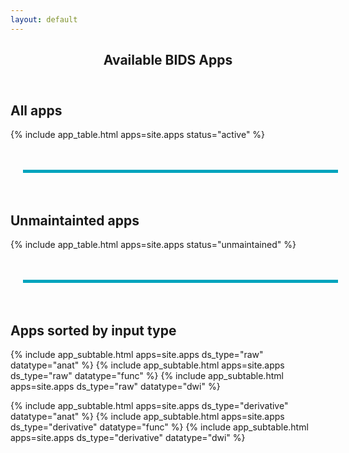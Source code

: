 ```yaml
---
layout: default
---
```


<article class="post-container post-container--single">

  <header class="post-header">
    <h1 class="post-title">Available BIDS Apps</h1>
  </header>

  <h2>All apps</h2>

  {% include app_table.html apps=site.apps status="active" %}

  <div style="width: 100%; padding: 20px">
    <hr style="height:5px; background-color:#00A4BD; border-width:0;">
  </div>

  <h2>Unmaintainted apps</h2>

  {% include app_table.html apps=site.apps status="unmaintained" %}

  <div style="width: 100%; padding: 20px">
    <hr style="height:5px; background-color:#00A4BD; border-width:0;">
  </div>

  <h2>Apps sorted by input type</h2>

  {% include app_subtable.html apps=site.apps ds_type="raw" datatype="anat" %}
  {% include app_subtable.html apps=site.apps ds_type="raw" datatype="func" %}
  {% include app_subtable.html apps=site.apps ds_type="raw" datatype="dwi" %}

  {% include app_subtable.html apps=site.apps ds_type="derivative" datatype="anat" %}
  {% include app_subtable.html apps=site.apps ds_type="derivative" datatype="func" %}
  {% include app_subtable.html apps=site.apps ds_type="derivative" datatype="dwi" %}

</article>
